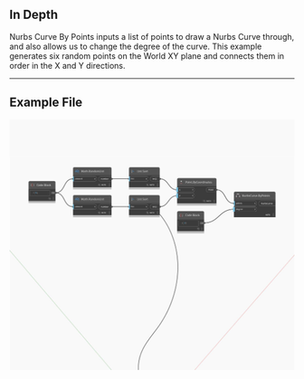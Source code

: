 ## In Depth
Nurbs Curve By Points inputs a list of points to draw a Nurbs Curve through, and also allows us to change the degree of the curve. This example generates six random points on the World XY plane and connects them in order in the X and Y directions. 
___
## Example File

![ByPoints (points, degree)](./Autodesk.DesignScript.Geometry.NurbsCurve.ByPoints(points,%20degree)_img.jpg)

